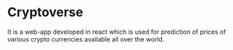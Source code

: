 # Cryptoverse
It is a web-app developed in react which is used for prediction of prices of various crypto currencies available all over the world.
